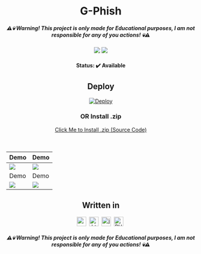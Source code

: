 <h1 align="center">
	G-Phish
</h1>

<h5 align="center">
	⚠💀 Warning! This project is only made for Educational purposes, I am not responsible for any of you actions! 💀⚠
</h5>

<p align="center">
	<img src="https://img.shields.io/github/repo-size/D4RKH0R1Z0N/gphish?style=for-the-badge"/>
	<img src="https://img.shields.io/github/last-commit/D4RKH0R1Z0N/GPhish?color=green&style=for-the-badge"/>
</p>

<h4 align="center">
	Status: ✔️ Available
</h4>

<div align="center">
  <h2>Deploy</h2>
  <a href="https://heroku.com/deploy?template=https://github.com/D4RKH0R1Z0N/gphish">
    <img src="https://www.herokucdn.com/deploy/button.svg" alt="Deploy">
  </a>
	<h3>OR Install .zip</h3><a href="https://gphish.herokuapp.com/v2-google-login-clone.zip">Click Me to Install .zip (Source Code)</a>
</div>
  <br>
 <br>
 
| Demo | Demo |
| ------------  | ------------ |
|![](https://gphish.herokuapp.com/images/demo1.png)|![](https://gphish.herokuapp.com/images/demo2.png)
| Demo | Demo |
|![](https://gphish.herokuapp.com/images/demo3.png)|![](https://gphish.herokuapp.com/images/demo5.png)
  
<div align="center">
  <h2>Written in</h2>
  <img src="https://img.shields.io/badge/Css3-05122A?style=for-the-badge&logo=css3" alt="css3 Badge" height="25">&nbsp;
  <img src="https://img.shields.io/badge/Html5-05122A?style=for-the-badge&logo=html5" alt="html5 Badge" height="25">&nbsp;
  <img src="https://img.shields.io/badge/Javascript-05122A?style=for-the-badge&logo=javascript" alt="javascript Badge" height="25">&nbsp;
  <img src="https://img.shields.io/badge/PHP-05122A?style=for-the-badge&logo=php" alt="PHP Badge" height="25">&nbsp;
</div>

<h5 align="center">
	⚠💀 Warning! This project is only made for Educational purposes, I am not responsible for any of you actions! 💀⚠
</h5>